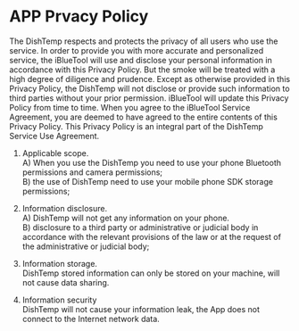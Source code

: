 # APP Prvacy Policy
The DishTemp respects and protects the privacy of all users who use the service. In order to provide you with more accurate and personalized service, the iBlueTool will use and disclose your personal information in accordance with this Privacy Policy. But the smoke will be treated with a high degree of diligence and prudence. Except as otherwise provided in this Privacy Policy, the DishTemp will not disclose or provide such information to third parties without your prior permission. iBlueTool will update this Privacy Policy from time to time. When you agree to the iBlueTool Service Agreement, you are deemed to have agreed to the entire contents of this Privacy Policy. This Privacy Policy is an integral part of the DishTemp Service Use Agreement. 
1. Applicable scope. <br>
A) When you use the DishTemp you need to use your phone Bluetooth permissions and camera permissions; <br>
B) the use of DishTemp need to use your mobile phone SDK storage permissions;<br>

1. Information disclosure. <br>
A) DishTemp will not get any information on your phone. <br>
B) disclosure to a third party or administrative or judicial body in accordance with the relevant provisions of the law or at the request of the administrative or judicial body;<br>

1. Information storage. <br>
DishTemp stored information can only be stored on your machine, will not cause data sharing.<br>
2. Information security <br>
DishTemp will not cause your information leak, the App does not connect to the Internet network data.<br>

